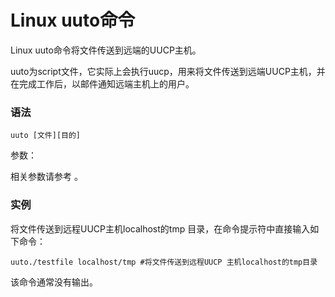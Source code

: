 # Linux uuto命令

Linux uuto命令将文件传送到远端的UUCP主机。

uuto为script文件，它实际上会执行uucp，用来将文件传送到远端UUCP主机，并在完成工作后，以邮件通知远端主机上的用户。

### 语法

    uuto [文件][目的]

参数：

相关参数请参考 。

### 实例

将文件传送到远程UUCP主机localhost的tmp 目录，在命令提示符中直接输入如下命令：

    uuto./testfile localhost/tmp #将文件传送到远程UUCP 主机localhost的tmp目录 
    

该命令通常没有输出。